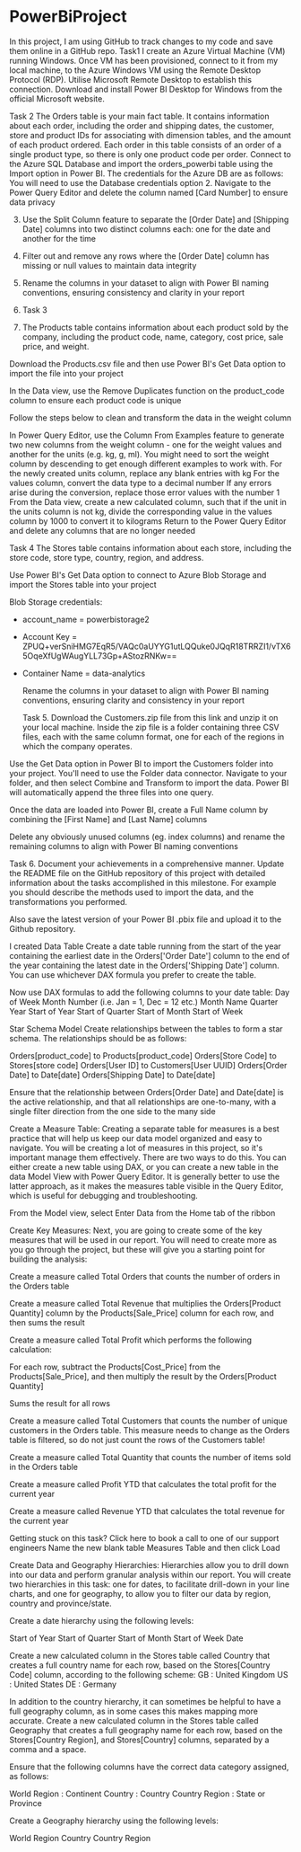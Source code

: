 # PowerBiProject
In this project, I am using GitHub to track changes to my code and save them online in a GitHub repo.
Task1
I create an Azure Virtual Machine (VM) running Windows.
Once  VM has been provisioned, connect to it from my local machine, to the Azure Windows VM using the Remote Desktop Protocol (RDP). Utilise Microsoft Remote Desktop to establish this connection.
Download and install Power BI Desktop for Windows from the official Microsoft website.

Task 2
The Orders table is your main fact table. It contains information about each order, including the order and shipping dates, the customer, store and product IDs for associating with dimension tables, and the amount of each product ordered. Each order in this table consists of an order of a single product type, so there is only one product code per order.
Connect to the Azure SQL Database and import the orders_powerbi table using the Import option in Power BI. The credentials for the Azure DB are as follows:
You will need to use the Database credentials option
2. Navigate to the Power Query Editor and delete the column named [Card Number] to ensure data privacy

3. Use the Split Column feature to separate the [Order Date] and [Shipping Date] columns into two distinct columns each: one for the date and another for the time

4. Filter out and remove any rows where the [Order Date] column has missing or null values to maintain data integrity

5. Rename the columns in your dataset to align with Power BI naming conventions, ensuring consistency and clarity in your report

6. Task 3
7. The Products table contains information about each product sold by the company, including the product code, name, category, cost price, sale price, and weight.


Download the Products.csv file  and then use Power BI's Get Data option to import the file into your project


In the Data view, use the Remove Duplicates function on the product_code column to ensure each product code is unique


Follow the steps below to clean and transform the data in the weight column


In Power Query Editor, use the Column From Examples feature to generate two new columns from the weight column - one for the weight values and another for the units (e.g. kg, g, ml). You might need to sort the weight column by descending to get enough different examples to work with.
For the newly created units column, replace any blank entries with kg
For the values column, convert the data type to a decimal number
If any errors arise during the conversion, replace those error values with the number 1
From the Data view, create a new calculated column, such that if the unit in the units column is not kg, divide the corresponding value in the values column by 1000 to convert it to kilograms
Return to the Power Query Editor and delete any columns that are no longer needed

Task 4
The Stores table contains information about each store, including the store code, store type, country, region, and address.

Use Power BI's Get Data option to connect to Azure Blob Storage and import the Stores table into your project


Blob Storage credentials:

- account_name = powerbistorage2
- Account Key = ZPUQ+verSniHMG7EqR5/VAQc0aUYYG1utLQQuke0JQqR18TRRZI1/vTX65OqeXfUgWAugYLL73Gp+AStozRNKw==
- Container Name = data-analytics

  Rename the columns in your dataset to align with Power BI naming conventions, ensuring clarity and consistency in your report

  Task 5.
  Download the Customers.zip file from this link  and unzip it on your local machine. Inside the zip file is a folder containing three CSV files, each with the same column format, one for each of the regions in which the company operates.

Use the Get Data option in Power BI to import the Customers folder into your project. You'll need to use the Folder data connector. Navigate to your folder, and then select Combine and Transform to import the data. Power BI will automatically append the three files into one query.



Once the data are loaded into Power BI, create a Full Name column by combining the [First Name] and [Last Name] columns

Delete any obviously unused columns (eg. index columns) and rename the remaining columns to align with Power BI naming conventions

Task 6.
Document your achievements in a comprehensive manner. Update the README file on the GitHub repository of this project with detailed information about the tasks accomplished in this milestone. For example you should describe the methods used to import the data, and the transformations you performed.

Also save the latest version of your Power BI .pbix file and upload it to the Github repository.

I created Data Table
Create a date table running from the start of the year containing the earliest date in the Orders['Order Date'] column to the end of the year containing the latest date in the Orders['Shipping Date'] column. You can use whichever DAX formula you prefer to create the table.

Now use DAX formulas to add the following columns to your date table:
Day of Week
Month Number (i.e. Jan = 1, Dec = 12 etc.)
Month Name
Quarter
Year
Start of Year
Start of Quarter
Start of Month
Start of Week


Star Schema Model
Create relationships between the tables to form a star schema. The relationships should be as follows:

Orders[product_code] to Products[product_code]
Orders[Store Code] to Stores[store code]
Orders[User ID] to Customers[User UUID]
Orders[Order Date] to Date[date]
Orders[Shipping Date] to Date[date]

Ensure that the relationship between Orders[Order Date] and Date[date] is the active relationship, and that all relationships are one-to-many, with a single filter direction from the one side to the many side


Create a Measure Table:
Creating a separate table for measures is a best practice that will help us keep our data model organized and easy to navigate. You will be creating a lot of measures in this project, so it's important manage them effectively. There are two ways to do this. You can either create a new table using DAX, or you can create a new table in the data Model View with Power Query Editor. It is generally better to use the latter approach, as it makes the measures table visible in the Query Editor, which is useful for debugging and troubleshooting.


From the Model view, select Enter Data from the Home tab of the ribbon

Create Key Measures:
Next, you are going to create some of the key measures that will be used in our report. You will need to create more as you go through the project, but these will give you a starting point for building the analysis:

Create a measure called Total Orders that counts the number of orders in the Orders table


Create a measure called Total Revenue that multiplies the Orders[Product Quantity] column by the Products[Sale_Price] column for each row, and then sums the result


Create a measure called Total Profit which performs the following calculation:

For each row, subtract the Products[Cost_Price] from the Products[Sale_Price], and then multiply the result by the Orders[Product Quantity]

Sums the result for all rows

Create a measure called Total Customers that counts the number of unique customers in the Orders table. This measure needs to change as the Orders table is filtered, so do not just count the rows of the Customers table!


Create a measure called Total Quantity that counts the number of items sold in the Orders table


Create a measure called Profit YTD that calculates the total profit for the current year


Create a measure called Revenue YTD that calculates the total revenue for the current year

Getting stuck on this task? Click here to book a call to one of our support engineers
Name the new blank table Measures Table and then click Load


Create Data and Geography Hierarchies:
Hierarchies allow you to drill down into our data and perform granular analysis within our report. You will create two hierarchies in this task: one for dates, to facilitate drill-down in your line charts, and one for geography, to allow you to filter our data by region, country and province/state.


Create a date hierarchy using the following levels:

Start of Year
Start of Quarter
Start of Month
Start of Week
Date

Create a new calculated column in the Stores table called Country that creates a full country name for each row, based on the Stores[Country Code] column, according to the following scheme:
GB : United Kingdom
US : United States
DE : Germany

In addition to the country hierarchy, it can sometimes be helpful to have a full geography column, as in some cases this makes mapping more accurate. Create a new calculated column in the Stores table called Geography that creates a full geography name for each row, based on the Stores[Country Region], and Stores[Country] columns, separated by a comma and a space.

Ensure that the following columns have the correct data category assigned, as follows:

World Region : Continent
Country : Country
Country Region : State or Province

Create a Geography hierarchy using the following levels:

World Region
Country
Country Region
